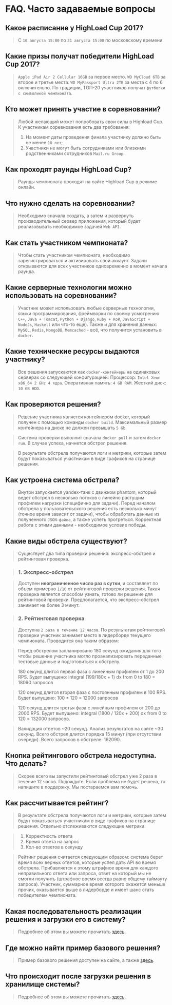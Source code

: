 FAQ. Часто задаваемые вопросы
===

Какое расписание у HighLoad Cup 2017?
----------------------------------------
> С `10 августа 15:00` по `31 августа 15:00` по московскому времени.

Какие призы получат победители HighLoad Cup 2017?
-------------------------------------------------
> `Apple iPad Air 2 Cellular 16GB` за первое место.
> `WD MyCloud 6TB` за второе и третье места.
> `WD MyPassport Ultra 2TB` за места с 4 по 6 включительно.
> По традиции, ТОП-20 участников получат `футболки с символикой чемпионата`.

Кто может принять участие в соревновании?
-----------------------------------------
> Любой желающий может попробовать свои силы в Highload Cup. К участникам соревнования есть два требования:
> 1.  На момент даты проведения финала участнику должно быть не менее `18 лет`;
> 2.  Участники не могут быть сотрудниками или близкими родственниками сотрудников `Mail.ru Group`.

Как проходят раунды HighLoad Cup?
---------------------------------
> Раунды чемпионата проходят на сайте Highload Cup в режиме онлайн.

Что нужно сделать на соревновании?
----------------------------------

> Необходимо сначала создать, а затем и развернуть производительный сервер приложения, который будет реализовывать необходимое задачей `Web API`.

Как стать участником чемпионата?
--------------------------------

> Чтобы стать участником чемпионата, необходимо зарегистрироваться и активировать свой аккаунт. Задачи открываются для всех участников
одновременно в момент начала раунда.

Какие серверные технологии можно использовать на соревновании?
--------------------------------------------------------------

> Участник может использовать любые серверные технологии, языки программирования, фреймворки по своему усмотрению 
> `C++`, `Java + Tomcat`, `Python + Django`, `Ruby + RoR`, `JavaScript + NodeJs`, `Haskell` или что-то
еще).
> Также и для хранения данных: `MySQL`, `Redis`, `MongoDB`, `Memcached` - всё, что получится установить в `docker`.

Какие технические ресурсы выдаются участнику?
---------------------------------------------

> Все решения запускаются как `docker-контейнеры` на одинаковых серверах со
следующей конфигурацией:
Процессор: `Intel Xeon x86_64 2 GHz 4 ядра`. Оперативная память: `4 GB
RAM`. Жесткий диск: `10 GB HDD`.

Как проверяются решения?
------------------------
> Решение участника является контейнером docker, который получен с
помощью команды `docker build`. Максимальный размер контейнера на диске не
должен превышать `5 Gb`.

> Система проверки выполнит сначала `docker pull` и затем `docker run`. В
случае успеха, начнется обстрел решения.

> В результате обстрела получаются логи и метрики, которые затем будут
показываться участникам в виде графиков на странице решения.

Как устроена система обстрела?
------------------------------

> Внутри запускается yandex-танк с движком phantom, который ведет
обстрел в несколько потоков с линейно растущим профилем нагрузки
(специфично для задачи). Перед началом обстрела у пользовательского
решения есть несколько минут (точное время зависит от задачи), чтобы
обработать данные из полученного `JSON-файла`, а также успеть прогреться.
Корректная работа с этими данными - необходимое условие победы.

Какие виды обстрела существуют?
-------------------------------
> Существует два типа проверки решения: экспресс-обстрел и рейтинговая
проверка.

> ### 1. Экспресс-обстрел

> Доступен __неограниченное число раз в сутки__, и составляет по объем примерно `1/10` от рейтинговой проверки решения. 
> Такая проверка является способом узнать, готово ли решение для рейтинговой проверки. 
> Предполагается, что экспресс-обстрел занимает не более 3 минут.

> ### 2. Рейтинговая проверка
     
> Доступна `2 раза в течение 12 часов`. По результатам рейтинговой проверки участник занимает место в лидерборде текущего чемпионата. Проводится она таким образом: 

> Перед обстрелом запланировано 180 секунд ожидания для того чтобы решение участника могло проанализировать переданные тестовые данные и подготовиться к обстрелу.
     
> 180 секунд длится первая фаза с линейным профилем от 1 до 200 RPS. Будет выпущено: integral (199/180x + 1) dx from 0 to 180 = 18090 запросов
     
> 120 секунд длится вторая фаза с постоянным профилем в 100 RPS. Будет выпущено: 100 * 120 = 12000 запросов
    
> 120 секунд длится третья фаза с линейным профилем от 200 до 2000 RPS. Будет выпущено: integral (1800 / 120x + 200) dx from 0 to 120 = 132000 запросов.
     
> Валидация ответов ~20 секунд. Анализ результатов на сайте ~30 секунд.
Всего обстрел длится порядка 15 минут (при отсутствии очереди).
Всего запросов в обстреле: 162090.

Кнопка рейтингового обстрела недоступна. Что делать?
----------------------------------------------------
> Скорее всего вы запустили рейтинговый обстрел уже 2 раза в течение 12
часов. Подождите. Если проблема не будет решена, то напишите в поддержку. Мы постараемся вам помочь.

Как рассчитывается рейтинг?
---------------------------

> В результате обстрела получаются логи и метрики, которые затем будут
показываться участникам в виде графиков на странице решения. Отдельно
отслеживаются следующие метрики:

> 1. Корректность ответа
> 2. Время ответа на запрос
> 3. Кол-во ответов в секунду

> Рейтинг решения считается следующим образом: система берет время всех
верных ответов, которые успел дать API во время обстрела. Прибавляется к
этому штрафное время для каждого неправильного ответа или запроса, ответ
на который мы не смогли получить (штрафное время всегда равно общему
таймауту запроса). Участник, суммарное время которого окажется меньше
прочих, оказывается выше в лидерборде и имеет шанс стать победителем
чемпионата.

Какая последовательность реализации решения и загрузки его в систему?
---------------------------------------------------------------------
> Подробнее об этом вы можете прочитать [здесь](https://github.com/sat2707/hlcupdocs/blob/master/HOWTO.md).

Где можно найти пример базового решения?
----------------------------------------
> Пример базового решения доступен на сайте, а также [здесь](https://github.com/sat2707/hlcupdocs/blob/master/EXAMPLE.md).

Что происходит после загрузки решения в хранилище системы?
----------------------------------------------------------
> Подробнее об этом вы можете прочитать [здесь](https://github.com/sat2707/hlcupdocs/blob/master/HOWTO.md#Шаг-1).
